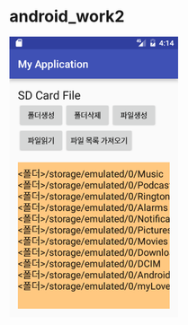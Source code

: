 # android_work2
<img src = "https://github.com/Chomina/android_work2/blob/master/app/pis/device-2016-11-02-131509.png?raw=true" width = "300">
